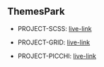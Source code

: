## ThemesPark


- PROJECT-SCSS: [live-link](https://muhammed-nayeem.github.io/ThemesPark/PROJECT-SCSS/)

- PROJECT-GRID: [live-link](https://muhammed-nayeem.github.io/ThemesPark/GRID-Project/)

- PROJECT-PICCHI: [live-link](https://muhammed-nayeem.github.io/ThemesPark/PROJECT-PICCHI/)
